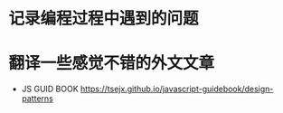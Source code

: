 # 记录编程过程中遇到的问题
# 翻译一些感觉不错的外文文章

- JS GUID BOOK https://tsejx.github.io/javascript-guidebook/design-patterns
